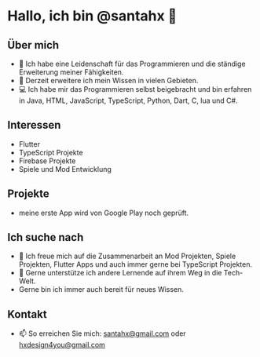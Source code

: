 # Hallo, ich bin @santahx 👋

## Über mich
- 👀 Ich habe eine Leidenschaft für das Programmieren und die ständige Erweiterung meiner Fähigkeiten.
- 🌱 Derzeit erweitere ich mein Wissen in vielen Gebieten.
- 💻 Ich habe mir das Programmieren selbst beigebracht und bin erfahren in Java, HTML, JavaScript, TypeScript, Python, Dart, C, lua und C#.

## Interessen
- Flutter
- TypeScript Projekte
- Firebase Projekte
- Spiele und Mod Entwicklung

## Projekte
- meine erste App wird von Google Play noch geprüft.


## Ich suche nach
- 💞️ Ich freue mich auf die Zusammenarbeit an Mod Projekten, Spiele Projekten, Flutter Apps und auch immer gerne bei TypeScript Projekten.
- 🤝 Gerne unterstütze ich andere Lernende auf ihrem Weg in die Tech-Welt.
- Gerne bin ich immer auch bereit für neues Wissen.

## Kontakt
- 📫 So erreichen Sie mich: santahx@gmail.com oder hxdesign4you@gmail.com
<!---
santahx/santahx is a ✨ special ✨ repository because its `README.md` (this file) appears on your GitHub profile.
You can click the Preview link to take a look at your changes.
--->
